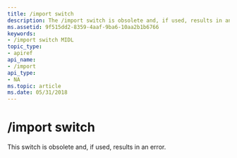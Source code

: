 ```yaml
---
title: /import switch
description: The /import switch is obsolete and, if used, results in an error.
ms.assetid: 9f515dd2-8359-4aaf-9ba6-10aa2b1b6766
keywords:
- /import switch MIDL
topic_type:
- apiref
api_name:
- /import
api_type:
- NA
ms.topic: article
ms.date: 05/31/2018
---
```


# /import switch

This switch is obsolete and, if used, results in an error.

 

 




